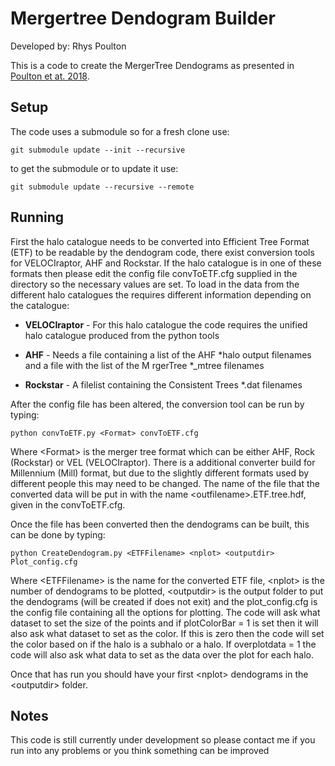 # Mergertree Dendogram Builder

Developed by:
Rhys Poulton

This is a code to create the MergerTree Dendograms as presented in [Poulton et at. 2018](https://arxiv.org/abs/1809.06043).

## Setup

The code uses a submodule so for a fresh clone use:

`git submodule update --init --recursive`

to get the submodule or to update it use:

`git submodule update --recursive --remote`

## Running

First the halo catalogue needs to be converted into Efficient Tree Format (ETF) to be readable by the dendogram code, there exist conversion tools for VELOCIraptor, AHF and Rockstar. If the halo catalogue is in one of these formats then please edit the config file convToETF.cfg supplied in the directory so the necessary values are set. To load in the data from the different halo catalogues the requires different information depending on the catalogue:

- **VELOCIraptor** - For this halo catalogue the code requires the unified halo catalogue produced from the python tools
- **AHF** - Needs a file containing a list of the AHF \*halo output filenames and a file with the list of the M rgerTree \*_mtree filenames

- **Rockstar** - A filelist containing the Consistent Trees *.dat filenames

After the config file has been altered, the conversion tool can be run by typing:

`python convToETF.py <Format> convToETF.cfg`

Where \<Format> is the merger tree format which can be either AHF, Rock (Rockstar) or VEL (VELOCIraptor). There is a additional converter build for Millennium (Mill) format, but due to the slightly different formats used by different people this may need to be changed. The name of the file that the converted data will be put in with the name \<outfilename>.ETF.tree.hdf, given in the convToETF.cfg.

Once the file has been converted then the dendograms can be built, this can be done by typing:

`python CreateDendogram.py <ETFFilename> <nplot> <outputdir> Plot_config.cfg`

Where \<ETFFilename> is the name for the converted ETF file, \<nplot> is the number of dendograms to be plotted, \<outputdir> is the output folder to put the dendograms (will be created if does not exit) and the plot_config.cfg is the config file containing all the options for plotting. The code will ask what dataset to set the size of the points and if plotColorBar = 1 is set then it will also ask what dataset to set as the color. If this is zero then the code will set the color based on if the halo is a subhalo or a halo. If overplotdata = 1 the code will also ask what data to set as the data over the plot for each halo.

Once that has run you should have your first \<nplot> dendograms in the \<outputdir> folder.

## Notes

This code is still currently under development so please contact me if you run into any problems or you think something can be improved